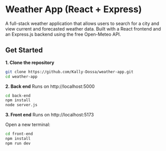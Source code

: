 # Weather App (React + Express) 
A full-stack weather application that allows users to search for a city and view current and forecasted weather data. Built with a React frontend and an Express.js backend using the free Open-Meteo API.

## Get Started

**1. Clone the repository**
```bash
git clone https://github.com/Kally-Dossa/weather-app.git
cd weather-app
```

**2. Back end**
Runs on http://localhost:5000
```bash
cd back-end
npm install
node server.js
```

**3. Front end**
Runs on http://localhost:5173

Open a new terminal:
```bash
cd front-end
npm install
npm run dev
```
